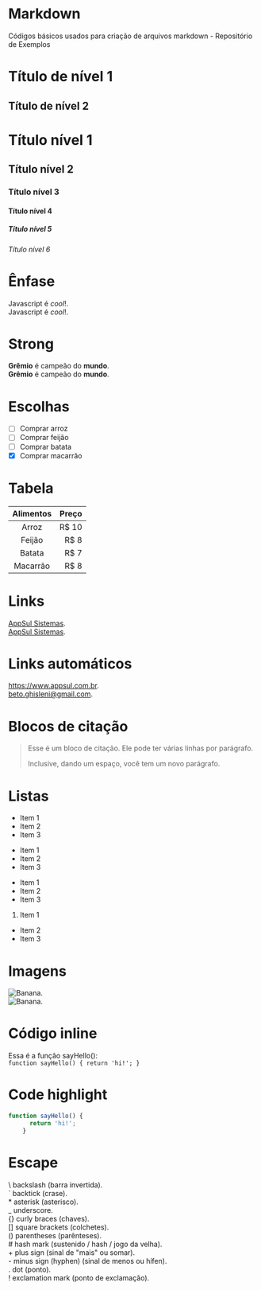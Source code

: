 # Markdown
Códigos básicos usados para criação de arquivos markdown - Repositório de Exemplos

Título de nível 1
==================
  
Título de nível 2
------------------

# Título nível 1
## Título nível 2
### Título nível 3
#### Título nível 4
##### Título nível 5
###### Título nível 6

Ênfase 
======

Javascript é _cool_!.  
Javascript é *cool*!.

Strong
======

**Grêmio** é campeão do **mundo**.  
__Grêmio__ é campeão do __mundo__.

Escolhas
========

- [ ] Comprar arroz
- [ ] Comprar feijão
- [ ] Comprar batata
- [x] Comprar macarrão

Tabela
======

Alimentos | Preço
:-------: | ------:
Arroz     | R$ 10
Feijão    | R$ 8
Batata    | R$ 7
Macarrão  | R$ 8

Links 
=====

[AppSul Sistemas](https://appsul.com).  
[AppSul Sistemas](https://appsul.com "Clique e acesse agora!").

Links automáticos
=================

<https://www.appsul.com.br>.  
<beto.ghisleni@gmail.com>.

Blocos de citação 
=================

> Esse é um bloco de citação.
> Ele pode ter várias linhas por parágrafo.
>
> Inclusive, dando um espaço, você tem um novo parágrafo.

Listas
======

* Item 1
* Item 2
* Item 3
  
+ Item 1
+ Item 2
+ Item 3
  
- Item 1
- Item 2
- Item 3

1. Item 1
* Item 2
* Item 3

Imagens 
=======

![Banana](http://cdn.osxdaily.com/wp-content/uploads/2013/07/dancing-banana.gif).  
![Banana](http://cdn.osxdaily.com/wp-content/uploads/2013/07/dancing-banana.gif "Olha a banana dançando!").

Código inline
=============

Essa é a função sayHello():  
    `function sayHello() {
      return 'hi!';
    }`

Code highlight
==============

```js
function sayHello() {
      return 'hi!';
    }
```

Escape
======

\\  backslash (barra invertida).  
\`  backtick (crase).  
\*  asterisk (asterisco).  
\_  underscore.  
\{} curly braces (chaves).  
\[] square brackets (colchetes).  
\() parentheses (parênteses).  
\#  hash mark (sustenido / hash / jogo da velha).  
\+  plus sign (sinal de "mais" ou somar).  
\-  minus sign (hyphen) (sinal de menos ou hífen).  
\.  dot (ponto).  
\!  exclamation mark (ponto de exclamação).  
